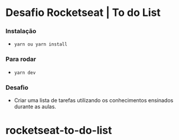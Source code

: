 # Desafio Rocketseat | To do List

### Instalação

- `yarn ou yarn install`

### Para rodar

- `yarn dev`

### Desafio

- Criar uma lista de tarefas utilizando os conhecimentos ensinados durante as aulas.
# rocketseat-to-do-list
